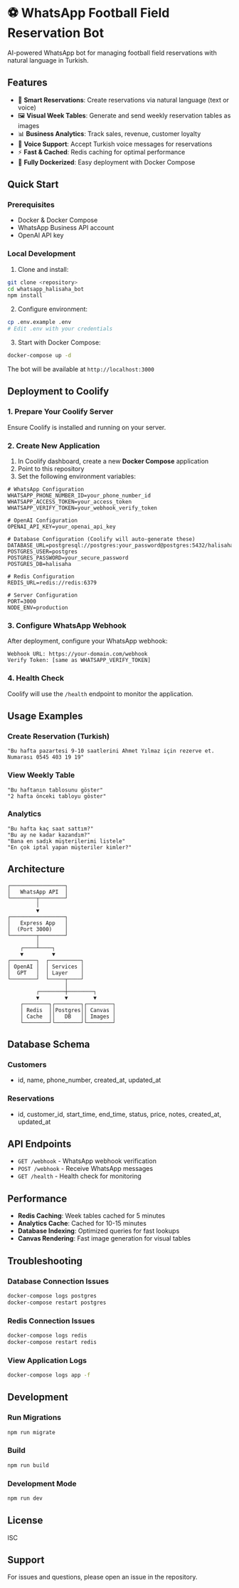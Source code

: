 # ⚽ WhatsApp Football Field Reservation Bot

AI-powered WhatsApp bot for managing football field reservations with natural language in Turkish.

## Features

- 📅 **Smart Reservations**: Create reservations via natural language (text or voice)
- 🖼️ **Visual Week Tables**: Generate and send weekly reservation tables as images
- 📊 **Business Analytics**: Track sales, revenue, customer loyalty
- 🎤 **Voice Support**: Accept Turkish voice messages for reservations
- ⚡ **Fast & Cached**: Redis caching for optimal performance
- 🐳 **Fully Dockerized**: Easy deployment with Docker Compose

## Quick Start

### Prerequisites

- Docker & Docker Compose
- WhatsApp Business API account
- OpenAI API key

### Local Development

1. Clone and install:
```bash
git clone <repository>
cd whatsapp_halisaha_bot
npm install
```

2. Configure environment:
```bash
cp .env.example .env
# Edit .env with your credentials
```

3. Start with Docker Compose:
```bash
docker-compose up -d
```

The bot will be available at `http://localhost:3000`

## Deployment to Coolify

### 1. Prepare Your Coolify Server

Ensure Coolify is installed and running on your server.

### 2. Create New Application

1. In Coolify dashboard, create a new **Docker Compose** application
2. Point to this repository
3. Set the following environment variables:

```env
# WhatsApp Configuration
WHATSAPP_PHONE_NUMBER_ID=your_phone_number_id
WHATSAPP_ACCESS_TOKEN=your_access_token
WHATSAPP_VERIFY_TOKEN=your_webhook_verify_token

# OpenAI Configuration
OPENAI_API_KEY=your_openai_api_key

# Database Configuration (Coolify will auto-generate these)
DATABASE_URL=postgresql://postgres:your_password@postgres:5432/halisaha
POSTGRES_USER=postgres
POSTGRES_PASSWORD=your_secure_password
POSTGRES_DB=halisaha

# Redis Configuration
REDIS_URL=redis://redis:6379

# Server Configuration
PORT=3000
NODE_ENV=production
```

### 3. Configure WhatsApp Webhook

After deployment, configure your WhatsApp webhook:

```
Webhook URL: https://your-domain.com/webhook
Verify Token: [same as WHATSAPP_VERIFY_TOKEN]
```

### 4. Health Check

Coolify will use the `/health` endpoint to monitor the application.

## Usage Examples

### Create Reservation (Turkish)

```
"Bu hafta pazartesi 9-10 saatlerini Ahmet Yılmaz için rezerve et. Numarası 0545 403 19 19"
```

### View Weekly Table

```
"Bu haftanın tablosunu göster"
"2 hafta önceki tabloyu göster"
```

### Analytics

```
"Bu hafta kaç saat sattım?"
"Bu ay ne kadar kazandım?"
"Bana en sadık müşterilerimi listele"
"En çok iptal yapan müşteriler kimler?"
```

## Architecture

```
┌─────────────────┐
│   WhatsApp API  │
└────────┬────────┘
         │
         ▼
┌─────────────────┐
│   Express App   │
│  (Port 3000)    │
└────────┬────────┘
         │
    ┌────┴────┐
    ▼         ▼
┌────────┐  ┌──────────┐
│ OpenAI │  │ Services │
│  GPT   │  │ Layer    │
└────────┘  └─────┬────┘
                  │
         ┌────────┼────────┐
         ▼        ▼        ▼
    ┌────────┐┌────────┐┌────────┐
    │ Redis  ││Postgres││ Canvas │
    │ Cache  ││   DB   ││ Images │
    └────────┘└────────┘└────────┘
```

## Database Schema

### Customers
- id, name, phone_number, created_at, updated_at

### Reservations
- id, customer_id, start_time, end_time, status, price, notes, created_at, updated_at

## API Endpoints

- `GET /webhook` - WhatsApp webhook verification
- `POST /webhook` - Receive WhatsApp messages
- `GET /health` - Health check for monitoring

## Performance

- **Redis Caching**: Week tables cached for 5 minutes
- **Analytics Cache**: Cached for 10-15 minutes
- **Database Indexing**: Optimized queries for fast lookups
- **Canvas Rendering**: Fast image generation for visual tables

## Troubleshooting

### Database Connection Issues

```bash
docker-compose logs postgres
docker-compose restart postgres
```

### Redis Connection Issues

```bash
docker-compose logs redis
docker-compose restart redis
```

### View Application Logs

```bash
docker-compose logs app -f
```

## Development

### Run Migrations

```bash
npm run migrate
```

### Build

```bash
npm run build
```

### Development Mode

```bash
npm run dev
```

## License

ISC

## Support

For issues and questions, please open an issue in the repository.
